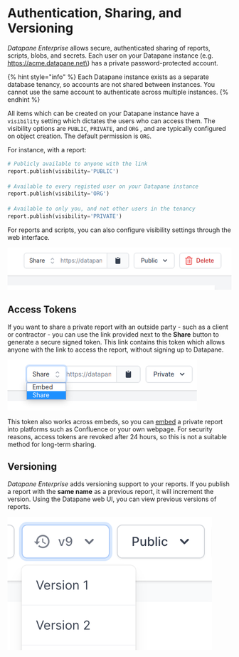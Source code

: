 # Authentication, Sharing, and Versioning

_Datapane Enterprise_ allows secure, authenticated sharing of reports, scripts, blobs, and secrets. Each user on your Datapane instance \(e.g. https://acme.datapane.net\) has a private password-protected account.

{% hint style="info" %}
Each Datapane instance exists as a separate database tenancy, so accounts are not shared between instances. You cannot use the same account to authenticate across multiple instances.
{% endhint %}

All items which can be created on your Datapane instance have a `visibility` setting which dictates the users who can access them. The visibility options are `PUBLIC`, `PRIVATE`, and `ORG` , and are typically configured on object creation. The default permission is `ORG`.

For instance, with a report:

```python
# Publicly available to anyone with the link
report.publish(visibility='PUBLIC')

# Available to every registed user on your Datapane instance
report.publish(visibility='ORG')

# Available to only you, and not other users in the tenancy
report.publish(visibility='PRIVATE')
```

For reports and scripts, you can also configure visibility settings through the web interface.

![](../.gitbook/assets/image%20%2898%29.png)

## Access Tokens

If you want to share a private report with an outside party - such as a client or contractor - you can use the link provided next to the **Share** button to generate a secure signed token. This link contains this token which allows anyone with the link to access the report, without signing up to Datapane.

![](../.gitbook/assets/image%20%2897%29.png)

This token also works across embeds, so you can [embed](../reports/embedding-reports-in-social-platforms/#business-tooling) a private report into platforms such as Confluence or your own webpage. For security reasons, access tokens are revoked after 24 hours, so this is not a suitable method for long-term sharing.

## Versioning

_Datapane Enterprise_ adds versioning support to your reports. If you publish a report with the **same name** as a previous report, it will increment the version. Using the Datapane web UI, you can view previous versions of reports. 

![](../.gitbook/assets/image%20%28112%29.png)



